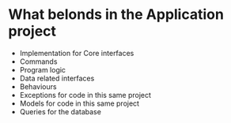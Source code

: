 ﻿# What belonds in the Application project
- Implementation for Core interfaces
- Commands
- Program logic
- Data related interfaces
- Behaviours
- Exceptions for code in this same project
- Models for code in this same project
- Queries for the database